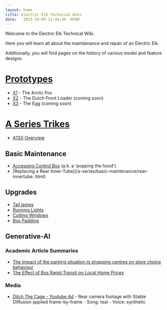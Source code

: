 ```yaml
---
layout: home
title: Electric Elk Technical Wiki
date:   2023-10-09 11:44:46 -0500
---
```


Welcome to the Electric Elk Technical Wiki. 

Here you will learn all about the maintainance and repair of an Electric Elk.

Additionally, you will find pages on the history of various model and feature designs.

# [Prototypes](/prototypes)
* [X1](/prototypes/x1.html) - The Arctic Fox
* [X2](/prototypes/x2.html) - The Dutch Front Loader (coming soon)
* [X3](/prototypes/x3.html) - The Egg (coming soon)

# [A Series Trikes](/a-series)
* [A133-Overview](/a-series/a133.html)

## Basic Maintenance
  * [Accessing Control Box](/a-series/basic-maintenance/control-box.html) (a.k.
    a 'popping 
  the hood')
  * [Replacing a Rear Inner-Tube](/a-series/basic-maintenance/rear-innertube.
    html)
  
## Upgrades
* [Tail lamps](/a-series/upgrades/tail-lamps.html) 
* [Running Lights](/a-series/upgrades/running-lights.html)
* [Cutting Windows](/a-series/upgrades/cutting-windows.html)
* [Box Padding](/a-series/upgrades/saloon-padding.md)

## Generative-AI

### Academic Article Summaries
* [The impact of the parking situation in shopping centres on store choice behaviour](https://summaries.aboriginal-armadillo.com/summaries/theimpactoftheparkingsituationinshoppingcentresonstorechoicebehaviour/index.html)
* [The Effect of Bus Rapid Transit on Local Home Prices](https://summaries.aboriginal-armadillo.com/summaries/theeffectofbusrapidtransitonlocalhomeprices/index.html)
 
### Media

* [Ditch The Cage - Youtube Ad](https://www.youtube.com/watch?v=EJIVu37rlhQ) - Rear camera footage with Stable Diffusion applied frame-by-frame - Song: real - Voice: synthetic
